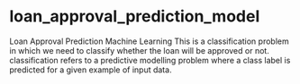 # loan_approval_prediction_model
Loan Approval Prediction Machine Learning This is a classification problem in which we need to classify whether the loan will be approved or not. classification refers to a predictive modelling problem where a class label is predicted for a given example of input data.
